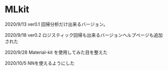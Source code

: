 # MLkit
2020/9/13 ver0.1 回帰分析だけ出来るバージョン。

2020/9/18 ver0.2 ロジスティック回帰も出来るバージョンヘルプページも追加された

2020/9/28 Material-kit を使用してみた目を整えた

2020/10/5 NNを使えるようにした
